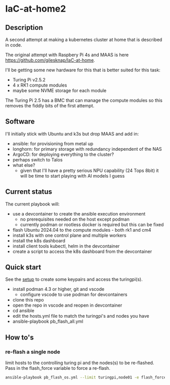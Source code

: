 # IaC-at-home2

## Description

A second attempt at making a kubernetes cluster at home that is described in code.

The original attempt with Raspbery Pi 4s and MAAS is here https://github.com/gilesknap/IaC-at-home.

I'll be getting some new hardware for this that is better suited for this task:

- Turing Pi v2.5.2
- 4 x RK1 compute modules
- maybe some NVME storage for each module

The Turing Pi 2.5 has a BMC that can manage the compute modules so this removes the fiddly bits of the first attempt.

## Software

I'll initially stick with Ubuntu and k3s but drop MAAS and add in:
- ansible: for provisioning from metal up
- longhorn: for primary storage with redundancy independent of the NAS
- ArgoCD: for deploying everything to the cluster?
- perhaps switch to Talos
- what else?
  - given that I'll have a pretty serious NPU capability (24 Tops 8bit) it will be time to start playing with AI models I guess

## Current status

The current playbook will:
- use a devcontainer to create the ansible execution environment
  - no prerequisites needed on the host except podman
  - currently podman or rootless docker is required but this can be fixed
- flash Ubuntu 2024.04 to the compute modules - both rk1 and cm4
- install k3s with one control plane and multiple workers
- install the k8s dashboard
- install client tools kubectl, helm in the devcontainer
- create a script to access the k8s dashboard from the devcontainer

## Quick start

See the [setup](docs/setup.md) to create some keypairs and access the turingpi(s).

- install podman 4.3 or higher, git and vscode
  - configure vscode to use podman for devcontainers
- clone this repo
- open the repo in vscode and reopen in devcontainer
- cd ansible
- edit the hosts.yml file to match the turingpi's and nodes you have
- ansible-playbook pb_flash_all.yml

## How to's

### re-flash a single node

limit hosts to the controlling turing pi and the nodes(s) to be re-flashed. Pass in the flash_force variable to force a re-flash.

```bash
ansible-playbook pb_flash_os.yml --limit turingpi,node01 -e flash_force=true
```
